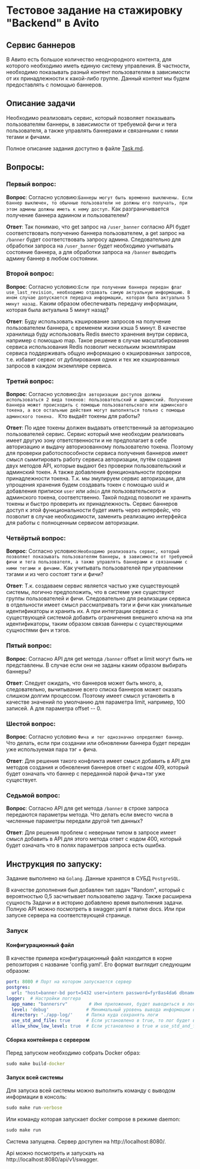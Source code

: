 [//]: # ([![codecov]&#40;https://codecov.io/gh/ThCompiler/bannersrv_test/graph/badge.svg?token=0XHCNFY6DJ&#41;]&#40;https://codecov.io/gh/ThCompiler/bannersrv_test&#41;)

# Тестовое задание на стажировку "Backend" в Avito

## Сервис баннеров
В Авито есть большое количество неоднородного контента, для которого необходимо иметь единую систему управления. В частности, необходимо показывать разный контент пользователям в зависимости от их принадлежности к какой-либо группе. Данный контент мы будем предоставлять с помощью баннеров.

## Описание задачи
Необходимо реализовать сервис, который позволяет показывать пользователям баннеры, в зависимости от требуемой фичи и тега пользователя, а также управлять баннерами и связанными с ними тегами и фичами.

Полное описание задания доступно в файле [Task.md](./Task.md).

## Вопросы:

### Первый вопрос:

**Вопрос**: Согласно условию:`Баннеры могут быть временно выключены. Если баннер выключен, то обычные пользователи не должны его получать, при этом админы должны иметь к нему доступ.`
Как разграничивается получение баннера админом и пользователем?

**Ответ**: Так понимаю, что get запрос на `/user_banner` согласно API будет соответствовать получению баннера пользователем, а 
get запрос на `/banner` будет соответствовать запросу админа. Следовательно для обработки запроса на `/user_banner` будет необходимо 
учитывать состояние баннера, а для обработки запроса на `/banner` выводить админу баннер в любом состоянии.

### Второй вопрос:

**Вопрос**: Согласно условию:`Если при получении баннера передан флаг use_last_revision, необходимо отдавать самую актуальную информацию. В ином случае допускается передача информации, которая была актуальна 5 минут назад.`
Каким образом обеспечивать передачу информации, которая была актуальна 5 минут назад?

**Ответ**: Буду использовать кэширование запросов на получение пользователем баннера, с временем жизни кэша 5 минут. 
В качестве хранилища буду использовать Redis вместо хранения внутри сервиса, например с помощью map.
Такое решение в случае масштабирования сервиса использования Redis позволит нескольким экземплярам сервиса поддерживать 
общую информацию о кэшированных запросов, т.е. избавит сервис от дублирования одних и тех же кэшированных запросов в 
каждом экземпляре сервиса.

### Третий вопрос:

**Вопрос**: Согласно условию:`Для авторизации доступов должны использоваться 2 вида токенов: пользовательский и админский. Получение баннера может происходить с помощью пользовательского или админского токена, а все остальные действия могут выполняться только с помощью админского токена. `
Кто выдаёт токены для работы?

**Ответ**: По идее токены должен выдавать ответственный за авторизацию пользователей сервис. Сервис который мне необходим реализовать
имеет другую зону ответственности и не предполагает в себе авторизацию и выдачу авторизованному пользователю токена. Поэтому
для проверки работоспособности сервиса получения баннеров имеет смысл сымитировать работу сервиса авторизации, путём создания двух
методов API, которые выдают без проверки пользовательский и админский токен. А также добавления функциональности проверки принадлежности токена.
Т.к. мы эмулируем сервис авторизации, для упрощения хранения будем создавать токен с помощью uuid и добавления приписки `user` или `admin` для пользовательского и админского токена,
соответственно. Такой подход позволит не хранить токены и быстро проверить их принадлежность. 
Сервис баннеров доступ к этой функциональности будет иметь через интерфейс, что позволит в случае необходимости, заменить реализацию интерфейса
для работы с полноценным сервисом авторизации.

### Четвёртый вопрос:

**Вопрос**: Согласно условию:`Необходимо реализовать сервис, который позволяет показывать пользователям баннеры, в зависимости от требуемой фичи и тега пользователя, а также управлять баннерами и связанными с ними тегами и фичами.`
Как учитывать пользователей при управлении тэгами и из чего состоят тэги и фичи?

**Ответ**: Т.к. создаваем сервис является частью уже существующей системы, логично предположить, что в системе уже существуют группы пользователей и фичи.
Следовательно для реализации сервиса в отдельности имеет смысл рассматривать тэги и фичи как уникальные идентификаторы и хранить их. А при интеграции
сервиса с существующей системой добавить ограничения внешнего ключа на эти идентификаторы, таким образом связав баннеры с существующими сущностями фич и тэгов.

### Пятый вопрос:

**Вопрос**: Согласно API для get метода `/banner` offset и limit могут быть не представлены. В случае если они не заданы каким образом выбирать баннеры?

**Ответ**: Следует ожидать, что баннеров может быть много, а, следовательно, вычитывание всего списка баннеров может оказать слишком долгим процессом. 
Поэтому имеет смысл установить в качестве значений по умолчанию для параметра limit, например, 100 записей. А для параметра 
offset -- 0.

### Шестой вопрос:

**Вопрос**: Согласно условию `Фича и тег однозначно определяют баннер`. Что делать, если при создании или обновлении баннера будет передан уже используемая пара тэг + фича.

**Ответ**: Для решения такого конфликта имеет смысл добавить в API для методов создания и обновления баннеров ответ с кодом 409, который будет означать
что баннер с переданной парой фича+тэг уже существует.

### Седьмой вопрос:

**Вопрос**: Согласно API для get метода `/banner` в строке запроса передаются параметры метода. Что делать если вместо числа
в численные параметры передали другой тип данных?

**Ответ**: Для решения проблем с неверным типом в запросе имеет смысл добавить в API для этого метода ответ с кодом 400, который будет означать
что в полях параметров запроса есть ошибка.

## Инструкция по запуску:

Задание выполнено на `Golang`. Данные хранятся в СУБД `PostgreSQL`.

В качестве дополнения был добавлен тип задач "Random", который с вероятностью 0,5 засчитывает пользователю задачу.
Также расширена сущность Задачи и в историю добавлено время выполнения задачи. Полную API можно посмотреть в swagger.yaml в папке docs. 
Или при запуске сервера на соответствующей странице.

### Запуск

#### Конфигурационный файл

В качестве примера конфигурационный файл находится в корне репозитория с название 'config.yaml'.
Его формат выглядит следующим образом:
```yaml
port: 8080 # Порт на котором запускается сервер
postgres:
  url: "host=banner-bd port=5432 user=intern password=fyr8as4da6 dbname=banner_db sslmode=disable" # Строка подключения к базе Postgres
logger:  # Настройки логгера
  app_name: "bannersrv"        # Имя приложения, будет выводиться в лог
  level: 'debug'              # Минимальный уровень вывода информации в лог
  directory: './app-log/'     # Папка куда сохранять логи
  use_std_and_file: true      # Если установлено в true, то лог будет выводиться как в файл так и в stdErr
  allow_show_low_level: true  # Если установлено в true и use_std_and_file тоже true, то в stdErr будет выводиться лог всех уровней
```

#### Сборка контейнера с сервером

Перед запуском необходимо собрать Docker образ:

```cmd
sudo make build-docker
```

#### Запуск всей системы

Для запуска всей системы можно выполнить команду с выводом информации в консоль:

```cmd
sudo make run-verbose
```

Или команду которая запускает docker compose в режиме daemon:

```cmd
sudo make run
```

Система запущена. Сервер доступен на http://localhost:8080/.

Api можно посмотреть и запускать на http://localhost:8080/api/v1/swagger.

